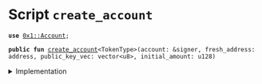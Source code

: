 
<a name="create_account"></a>

# Script `create_account`





<pre><code><b>use</b> <a href="../../modules/doc/Account.md#0x1_Account">0x1::Account</a>;
</code></pre>




<pre><code><b>public</b> <b>fun</b> <a href="create_account.md#create_account">create_account</a>&lt;TokenType&gt;(account: &signer, fresh_address: address, public_key_vec: vector&lt;u8&gt;, initial_amount: u128)
</code></pre>



<details>
<summary>Implementation</summary>


<pre><code><b>fun</b> <a href="create_account.md#create_account">create_account</a>&lt;TokenType&gt;(account: &signer, fresh_address: address, public_key_vec: vector&lt;u8&gt;, initial_amount: u128) {
    <a href="../../modules/doc/Account.md#0x1_Account_create_account">Account::create_account</a>&lt;TokenType&gt;(fresh_address, public_key_vec);
  <b>if</b> (initial_amount &gt; 0) {
    <a href="../../modules/doc/Account.md#0x1_Account_pay_from">Account::pay_from</a>&lt;TokenType&gt;(account, fresh_address, initial_amount);
  };
}
</code></pre>



</details>
